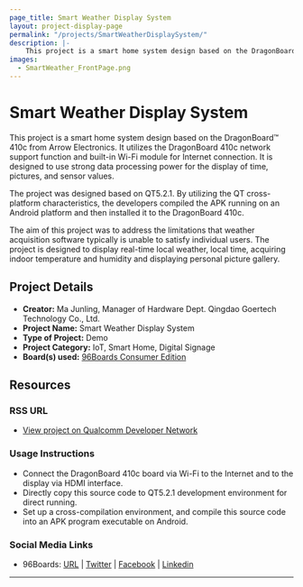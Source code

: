 ```yaml
---
page_title: Smart Weather Display System
layout: project-display-page
permalink: "/projects/SmartWeatherDisplaySystem/"
description: |-
    This project is a smart home system design based on the DragonBoard™ 410c from Arrow Electronics. It utilizes the DragonBoard 410c network support function and built-in Wi-Fi module for Internet connection. It is designed to use strong data processing power for the display of time, pictures, and sensor values.
images:
  - SmartWeather_FrontPage.png
---
```

# Smart Weather Display System

This project is a smart home system design based on the DragonBoard™ 410c from Arrow Electronics. It utilizes the DragonBoard 410c network support function and
built-in Wi-Fi module for Internet connection. It is designed to use strong data processing power for the display of time, pictures, and sensor values.

The project was designed based on QT5.2.1. By utilizing the QT cross-platform characteristics, the developers compiled the APK running on an Android platform
and then installed it to the DragonBoard 410c.

The aim of this project was to address the limitations that weather acquisition software typically is unable to satisfy individual users. The project is
designed to display real-time local weather, local time, acquiring indoor temperature and humidity and displaying personal picture gallery.

## Project Details

- **Creator:** Ma Junling, Manager of Hardware Dept. Qingdao Goertech Technology Co., Ltd.
- **Project Name:** Smart Weather Display System
- **Type of Project:** Demo
- **Project Category:** IoT, Smart Home, Digital Signage
- **Board(s) used:** [96Boards Consumer Edition](https://www.96boards.org/products/ce/)

## Resources

### RSS URL

- [View project on Qualcomm Developer Network](https://developer.qualcomm.com/project/smart-weather-display-system)

### Usage Instructions

- Connect the DragonBoard 410c board via Wi-Fi to the Internet and to the display via HDMI interface.
- Directly copy this source code to QT5.2.1 development environment for direct running.
- Set up a cross-compilation environment, and compile this source code into an APK program executable on Android.

### Social Media Links

- 96Boards: [URL](http://www.96boards.org/) &#124; [Twitter](https://twitter.com/96boards) &#124; [Facebook](https://www.facebook.com/96Boards) &#124; [Linkedin](https://www.linkedin.com/showcase/6637095/)


***
